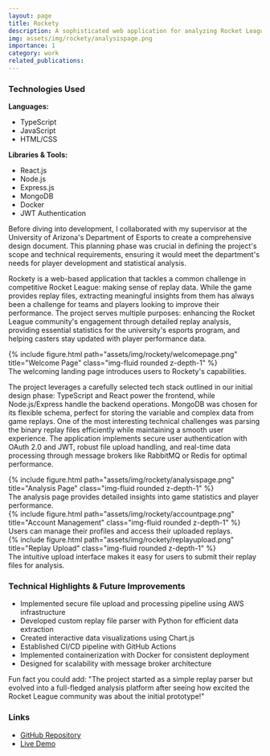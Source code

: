 ```yaml
---
layout: page
title: Rockety
description: A sophisticated web application for analyzing Rocket League replay files, developed at the University of Arizona. This tool helps players and teams improve their gameplay through detailed statistical analysis and visualization of match data.
img: assets/img/rockety/analysispage.png
importance: 1
category: work
related_publications:
---
```


### Technologies Used

**Languages:**

- TypeScript
- JavaScript
- HTML/CSS

**Libraries & Tools:**

- React.js
- Node.js
- Express.js
- MongoDB
- Docker
- JWT Authentication

Before diving into development, I collaborated with my supervisor at the University of Arizona's Department of Esports to create a comprehensive design document. This planning phase was crucial in defining the project's scope and technical requirements, ensuring it would meet the department's needs for player development and statistical analysis.

Rockety is a web-based application that tackles a common challenge in competitive Rocket League: making sense of replay data. While the game provides replay files, extracting meaningful insights from them has always been a challenge for teams and players looking to improve their performance. The project serves multiple purposes: enhancing the Rocket League community's engagement through detailed replay analysis, providing essential statistics for the university's esports program, and helping casters stay updated with player performance data.

<div class="row">
    <div class="col-sm mt-3 mt-md-0">
        {% include figure.html path="assets/img/rockety/welcomepage.png" title="Welcome Page" class="img-fluid rounded z-depth-1" %}
    </div>
</div>
<div class="caption">
    The welcoming landing page introduces users to Rockety's capabilities.
</div>

The project leverages a carefully selected tech stack outlined in our initial design phase: TypeScript and React power the frontend, while Node.js/Express handle the backend operations. MongoDB was chosen for its flexible schema, perfect for storing the variable and complex data from game replays. One of the most interesting technical challenges was parsing the binary replay files efficiently while maintaining a smooth user experience. The application implements secure user authentication with OAuth 2.0 and JWT, robust file upload handling, and real-time data processing through message brokers like RabbitMQ or Redis for optimal performance.

<div class="row">
    <div class="col-sm mt-3 mt-md-0">
        {% include figure.html path="assets/img/rockety/analysispage.png" title="Analysis Page" class="img-fluid rounded z-depth-1" %}
    </div>
</div>
<div class="caption">
    The analysis page provides detailed insights into game statistics and player performance.
</div>

<div class="row">
    <div class="col-sm mt-3 mt-md-0">
        {% include figure.html path="assets/img/rockety/accountpage.png" title="Account Management" class="img-fluid rounded z-depth-1" %}
    </div>
</div>
<div class="caption">
    Users can manage their profiles and access their uploaded replays.
</div>

<div class="row">
    <div class="col-sm mt-3 mt-md-0">
        {% include figure.html path="assets/img/rockety/replayupload.png" title="Replay Upload" class="img-fluid rounded z-depth-1" %}
    </div>
</div>
<div class="caption">
    The intuitive upload interface makes it easy for users to submit their replay files for analysis.
</div>

### Technical Highlights & Future Improvements

- Implemented secure file upload and processing pipeline using AWS infrastructure
- Developed custom replay file parser with Python for efficient data extraction
- Created interactive data visualizations using Chart.js
- Established CI/CD pipeline with GitHub Actions
- Implemented containerization with Docker for consistent deployment
- Designed for scalability with message broker architecture

Fun fact you could add: "The project started as a simple replay parser but evolved into a full-fledged analysis platform after seeing how excited the Rocket League community was about the initial prototype!"

### Links

- [GitHub Repository](link-to-your-repo)
- [Live Demo](link-to-demo)
